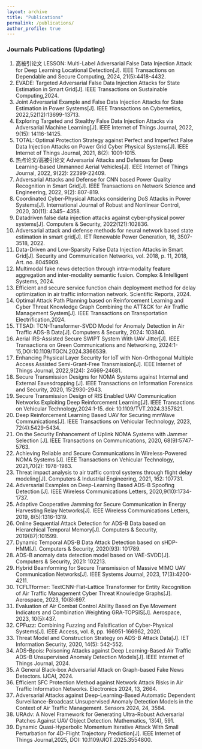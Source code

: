 ```yaml
---
layout: archive
title: "Publications"
permalink: /publications/
author_profile: true
---
```




### Journals Publications  (Updating)

1. 高被引论文 LESSON: Multi-Label Adversarial False Data Injection Attack for Deep Learning Locational Detection[J]. IEEE Transactions on Dependable and Secure Computing, 2024, 21(5):4418-4432.
2. EVADE: Targeted Adversarial False Data Injection Attacks for State Estimation in Smart Grid[J]. IEEE Transactions on Sustainable Computing,2024.
3. Joint Adversarial Example and False Data Injection Attacks for State Estimation in Power Systems[J]. IEEE Transactions on Cybernetics, 2022,52(12):13699-13713.
4. Exploring Targeted and Stealthy False Data Injection Attacks via Adversarial Machine Learning[J]. IEEE Internet of Things Journal, 2022, 9(15): 14116-14125.
5. TOTAL: Optimal Protection Strategy against Perfect and Imperfect False Data Injection Attacks on Power Grid Cyber Physical Systems[J]. IEEE Internet of Things Journal, 2021, 8(2): 1001-1015.
6. 热点论文/高被引论文 Adversarial Attacks and Defenses for Deep Learning-based Unmanned Aerial Vehicles[J]. IEEE Internet of Things Journal, 2022, 9(22): 22399-22409.
7. Adversarial Attacks and Defense for CNN based Power Quality Recognition in Smart Grid[J]. IEEE Transactions on Network Science and Engineering, 2022, 9(2): 807-819.
8. Coordinated Cyber-Physical Attacks considering DoS Attacks in Power Systems[J]. International Journal of Robust and Nonlinear Control, 2020, 30(11): 4345– 4358.
9. Datadriven false data injection attacks against cyber-physical power systems[J]. Computers & Security, 2022(121):102836.
10. Adversarial attack and defense methods for neural network based state estimation in smart grid[J]. IET Renewable Power Generation, 16, 3507-3518, 2022.
11. Data-Driven and Low-Sparsity False Data Injection Attacks in Smart Grid[J]. Security and Communication Networks, vol. 2018, p. 11, 2018, Art. no. 8045909.
12. Multimodal fake news detection through intra-modality feature aggregation and inter-modality semantic fusion. Complex & Intelligent Systems, 2024.
13. Efficient and secure service function chain deployment method for delay optimization in air traffic information network. Scientific Reports, 2024.
14. Optimal Attack Path Planning based on Reinforcement Learning and Cyber Threat Knowledge Graph Combining the ATT&CK for Air Traffic Management System[J]. IEEE Transactions on Transportation Electrification,2024.
15. TTSAD: TCN-Transformer-SVDD Model for Anomaly Detection in Air Traffic ADS-B Data[J]. Computers & Security, 2024: 103840.
16. Aerial IRS-Assisted Secure SWIPT System With UAV Jitter[J]. IEEE Transactions on Green Communications and Networking, 2024:1-15,DOI:10.1109/TGCN.2024.3366539.
17. Enhancing Physical Layer Security for IoT with Non-Orthogonal Multiple Access Assisted Semi-Grant-Free Transmission[J]. IEEE Internet of Things Journal, 2022,9(24): 24669-24681.
18. Secure Transmission Designs for NOMA Systems against Internal and External Eavesdropping [J]. IEEE Transactions on Information Forensics and Security, 2020, 15:2930-2943.
19. Secure Transmission Design of RIS Enabled UAV Communication Networks Exploiting Deep Reinforcement Learning[J]. IEEE Transactions on Vehicular Technology,2024:1-15. doi: 10.1109/TVT.2024.3357821.
20. Deep Reinforcement Learning Based UAV for Securing mmWave Communications[J]. IEEE Transactions on Vehicular Technology, 2023, 72(4):5429-5434.
21. On the Security Enhancement of Uplink NOMA Systems with Jammer Selection [J]. IEEE Transactions on Communications, 2020, 68(9):5747-5763.
22. Achieving Reliable and Secure Communications in Wireless-Powered NOMA Systems [J]. IEEE Transactions on Vehicular Technology, 2021,70(2): 1978-1983.
23. Threat impact analysis to air traffic control systems through flight delay modeling[J]. Computers & Industrial Engineering, 2021, 162: 107731.
24. Adversarial Examples on Deep-Learning Based ADS-B Spoofing Detection [J]. IEEE Wireless Communications Letters, 2020,9(10):1734-1737.
25. Adaptive Cooperative Jamming for Secure Communication in Energy Harvesting Relay Networks[J]. IEEE Wireless Communications Letters, 2019, 8(5):1316-1319.
26. Online Sequential Attack Detection for ADS-B Data based on Hierarchical Temporal Memory[J]. Computers & Security, 2019(87):101599.
27. Dynamic Temporal ADS-B Data Attack Detection based on sHDP-HMM[J]. Computers & Security, 2020(93): 101789.
28. ADS-B anomaly data detection model based on VAE-SVDD[J]. Computers & Security, 2021: 102213.
29. Hybrid Beamforming for Secure Transmission of Massive MIMO UAV Communication Networks[J]. IEEE Systems Journal, 2023, 17(3):4200-4211.
30. TCFLTformer: TextCNN-Flat-Lattice Transformer for Entity Recognition of Air Traffic Management Cyber Threat Knowledge Graphs[J]. Aerospace, 2023, 10(8):697.
31. Evaluation of Air Combat Control Ability Based on Eye Movement Indicators and Combination Weighting GRA-TOPSIS[J]. Aerospace, 2023, 10(5):437.
32. CPFuzz: Combining Fuzzing and Falsification of Cyber-Physical Systems[J]. IEEE Access, vol. 8, pp. 166951-166962, 2020.
33. Threat Model and Construction Strategy on ADS-B Attack Data[J]. IET Information Security, 2020, 14(5): 542-552.
34. ADS-Bpois: Poisoning Attacks against Deep Learning-Based Air Traffic ADS-B Unsupervised Anomaly Detection Models[J]. IEEE Internet of Things Journal, 2024.
35. A General Black-box Adversarial Attack on Graph-based Fake News Detectors. IJCAI, 2024.
36. Efficient SFC Protection Method against Network Attack Risks in Air Traffic Information Networks. Electronics 2024, 13, 2664.
37. Adversarial Attacks against Deep-Learning-Based Automatic Dependent Surveillance-Broadcast Unsupervised Anomaly Detection Models in the Context of Air Traffic Management. Sensors 2024, 24, 3584.
38. URAdv: A Novel Framework for Generating Ultra-Robust Adversarial Patches Against UAV Object Detection. Mathematics, 13(4), 591.
39. Dynamic Quasi-Hyperbolic Momentum Iterative Attack With Small Perturbation for 4D-Flight Trajectory Prediction[J]. IEEE Internet of Things Journal,2025, DOI: 10.1109/JIOT.2025.3554800. 
